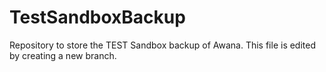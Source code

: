 # TestSandboxBackup
Repository to store the TEST Sandbox backup of Awana. This file is edited by creating a new branch.
